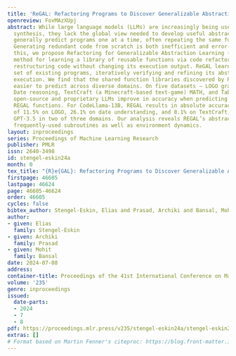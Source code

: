 ```yaml
---
title: 'ReGAL: Refactoring Programs to Discover Generalizable Abstractions'
openreview: FovMAzXUpj
abstract: While large language models (LLMs) are increasingly being used for program
  synthesis, they lack the global view needed to develop useful abstractions; they
  generally predict programs one at a time, often repeating the same functionality.
  Generating redundant code from scratch is both inefficient and error-prone. To address
  this, we propose Refactoring for Generalizable Abstraction Learning (ReGAL), a gradient-free
  method for learning a library of reusable functions via code refactorization, i.e.,
  restructuring code without changing its execution output. ReGAL learns from a small
  set of existing programs, iteratively verifying and refining its abstractions via
  execution. We find that the shared function libraries discovered by ReGAL make programs
  easier to predict across diverse domains. On five datasets – LOGO graphics generation,
  Date reasoning, TextCraft (a Minecraft-based text-game) MATH, and TabMWP – both
  open-source and proprietary LLMs improve in accuracy when predicting programs with
  REGAL functions. For CodeLlama-13B, REGAL results in absolute accuracy increases
  of 11.5% on LOGO, 26.1% on date understanding, and 8.1% on TextCraft, out-performing
  GPT-3.5 in two of three domains. Our analysis reveals REGAL’s abstractions encapsulate
  frequently-used subroutines as well as environment dynamics.
layout: inproceedings
series: Proceedings of Machine Learning Research
publisher: PMLR
issn: 2640-3498
id: stengel-eskin24a
month: 0
tex_title: "{R}e{GAL}: Refactoring Programs to Discover Generalizable Abstractions"
firstpage: 46605
lastpage: 46624
page: 46605-46624
order: 46605
cycles: false
bibtex_author: Stengel-Eskin, Elias and Prasad, Archiki and Bansal, Mohit
author:
- given: Elias
  family: Stengel-Eskin
- given: Archiki
  family: Prasad
- given: Mohit
  family: Bansal
date: 2024-07-08
address:
container-title: Proceedings of the 41st International Conference on Machine Learning
volume: '235'
genre: inproceedings
issued:
  date-parts:
  - 2024
  - 7
  - 8
pdf: https://proceedings.mlr.press/v235/stengel-eskin24a/stengel-eskin24a.pdf
extras: []
# Format based on Martin Fenner's citeproc: https://blog.front-matter.io/posts/citeproc-yaml-for-bibliographies/
---
```

